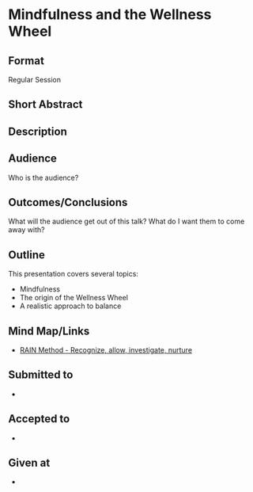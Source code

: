 # Mindfulness and the Wellness Wheel

## Format
Regular Session

## Short Abstract

## Description


## Audience
Who is the audience?


## Outcomes/Conclusions
What will the audience get out of this talk? What do I want them to come away with?


## Outline
This presentation covers several topics:
- Mindfulness
- The origin of the Wellness Wheel
- A realistic approach to balance


## Mind Map/Links
- [RAIN Method - Recognize, allow, investigate, nurture](https://www.tarabrach.com/rain/)

## Submitted to
- 

## Accepted to
- 

## Given at
- 
